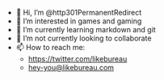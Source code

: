 - 👋 Hi, I’m @http301PermanentRedirect
- 👀 I’m interested in games and gaming
- 🌱 I’m currently learning markdown and git
- 💞️ I’m not currently looking to collaborate
- 📫 How to reach me:
  - https://twitter.com/likebureau
  - hey-you@likebureau.com

<!---
http301PermanentRedirect/http301PermanentRedirect is a ✨ special ✨ repository because its `README.md` (this file) appears on your GitHub profile.
You can click the Preview link to take a look at your changes.
--->
